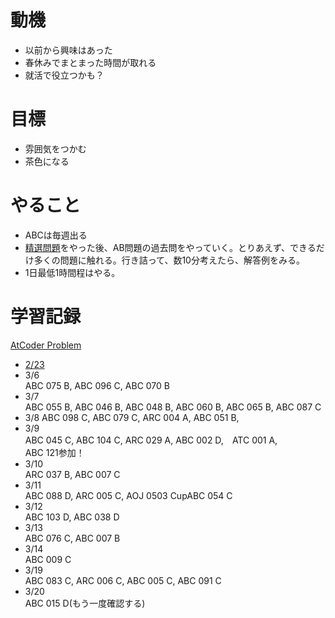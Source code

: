 # 動機
- 以前から興味はあった
- 春休みでまとまった時間が取れる
- 就活で役立つかも？

# 目標
- 雰囲気をつかむ
- 茶色になる

# やること
- ABCは毎週出る
- [精選問題](https://qiita.com/drken/items/fd4e5e3630d0f5859067#5-%E9%81%8E%E5%8E%BB%E5%95%8F%E7%B2%BE%E9%81%B8-10-%E5%95%8F)をやった後、AB問題の過去問をやっていく。とりあえず、できるだけ多くの問題に触れる。行き詰って、数10分考えたら、解答例をみる。
- 1日最低1時間程はやる。

# 学習記録
[AtCoder Problem](https://kenkoooo.com/atcoder/?user=NTargon&kind=user)   


- [2/23](20190223.md)
- 3/6  
ABC 075 B, ABC 096 C,	ABC 070 B
- 3/7  
ABC 055 B, ABC 046 B, ABC 048 B, ABC 060 B, ABC 065 B, ABC 087 C
- 3/8
ABC 098 C, ABC 079 C, ARC 004 A, ABC 051 B,
- 3/9  
ABC 045 C, ABC 104 C, ARC 029 A, ABC 002 D,　ATC 001 A,   
ABC 121参加！
- 3/10  
ARC 037 B, ABC 007 C
- 3/11  
ABC 088 D, ARC 005 C, AOJ 0503 CupABC 054 C
- 3/12  
ABC 103 D, ABC 038 D
- 3/13  
ABC 076 C, ABC 007 B
- 3/14  
ABC 009 C
- 3/19  
ABC 083 C, ARC 006 C, ABC 005 C, ABC 091 C
- 3/20  
ABC 015 D(もう一度確認する)
